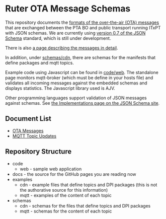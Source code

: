 # Ruter OTA Message Schemas

This repository documents the [formats of the over-the-air (OTA) messages](https://github.com/RuterNo/ota-schemas/tree/master/schemas/mqtt) that are exchanged between the PTA BO and public transport running ITxPT with JSON schemas. We are currently using [version 0.7 of the JSON Schema](https://json-schema.org/specification.html) standard, which is still under development.

There is also [a page describing the messages in detail](https://ruterno.github.io/ota-schemas/mqtt/index.html).

In addition, under [schemas/cdn](https://github.com/RuterNo/ota-schemas/tree/master/schemas/cdn), there are schemas for the manifests that define packages and mqtt topics.

Example code using Javascript can be found in [code/web](https://github.com/RuterNo/ota-schemas/tree/master/code/web). The standalone page monitors mqtt-broker (which must be define in your hosts file) and validates all incoming messages against the embedded schemas and displays statistics. The Javascript library used is AJV.

Other programming languages support validation of JSON messages against schemas. See [the Implementations page on the JSON Schema site](https://json-schema.org/implementations.html).

## Document List

* [OTA Messages](https://ruterno.github.io/ota-schemas/mqtt/index.html)
* [MQTT Topic Updates](https://ruterno.github.io/ota-schemas/mqtt-updates/index.html)

## Repository Structure

* code
  * web - sample web application
* docs - the source for the GitHub pages you are reading now
* examples
  * cdn - example files that define topics and DPI packages (this is not the authorative source for this information)
  * mqtt - examples of the content of each topic
* schemas
  * cdn - schemas for the files that define topics and DPI packages
  * mqtt - schemas for the content of each topic
  
